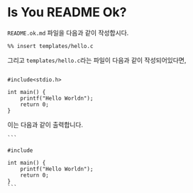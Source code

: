 Is You README Ok?
===

`README.ok.md` 파일을 다음과 같이 작성합시다.

```
%% insert templates/hello.c
```

그리고 `templates/hello.c`라는 파일이 다음과 같이 작성되어있다면,

```

#include<stdio.h>

int main() {
	printf("Hello Worldn");
	return 0;
}
```

이는 다음과 같이 출력합니다.

<pre lang="no-highlight"><code>```

#include<stdio.h>

int main() {
	printf("Hello Worldn");
	return 0;
}
```
</code></pre>
